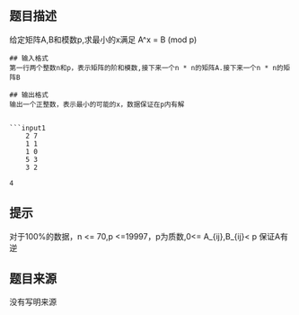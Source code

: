 


## 题目描述
给定矩阵A,B和模数p,求最小的x满足
A^x = B (mod p)

```
## 输入格式
第一行两个整数n和p，表示矩阵的阶和模数,接下来一个n * n的矩阵A.接下来一个n * n的矩阵B

## 输出格式
输出一个正整数，表示最小的可能的x，数据保证在p内有解


```input1
    2 7
    1 1
    1 0
    5 3
    3 2
```

```output1
4		

```
## 提示
对于100%的数据，n <= 70,p <=19997，p为质数,0<= A_{ij},B_{ij}< p
保证A有逆


## 题目来源
没有写明来源
								
							
						
					
				
				
				
			
		
	
